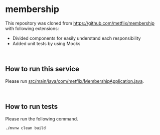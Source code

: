 # membership
This repository was cloned from https://github.com/metflix/membership with following extensions:
- Divided components for easily understand each responsibility
- Added unit tests by using Mocks

<br>


## How to run this service
Please run [src/main/java/com/metflix/MembershipApplication.java](https://github.com/hageyahhoo/membership/blob/master/src/main/java/com/metflix/MembershipApplication.java).

<br>


## How to run tests
Please run the following command.
```
./mvnw clean build
```
